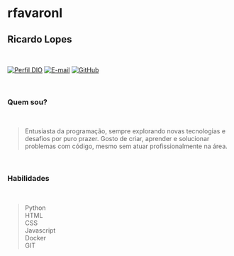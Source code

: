 <h1>rfavaronl</h1>

<h2>Ricardo Lopes</h2>

<br />

[![Perfil DIO](https://img.shields.io/badge/-Meu%20Perfil%20na%20DIO-0077B5?style=for-the-badge&logo=gitbook&logoColor=white)](https://www.dio.me/users/rfavaronl)
[![E-mail](https://img.shields.io/badge/-Email-0077B5?style=for-the-badge&logo=microsoft-outlook&logoColor=white)](mailto:rfavaronlgames@gmail.com)
[![GitHub](https://img.shields.io/badge/GitHub-0077B5?style=for-the-badge&logo=github&logoColor=white)](https://github.com/rfavaronl)

<br />

<h3>Quem sou?</h3>

<br />

> Entusiasta da programação, sempre explorando novas tecnologias e desafios por puro prazer. Gosto de criar, aprender e solucionar problemas com código, mesmo sem atuar profissionalmente na área.

<br />

<h3>Habilidades</h3>

<br />

> Python <br />
> HTML <br />
> CSS <br />
> Javascript <br />
> Docker <br />
> GIT  <br />
